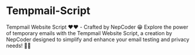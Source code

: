 # Tempmail-Script
Tempmail Website Script ❤️❤️ - Crafted by NepCoder 😁  Explore the power of temporary emails with the Tempmail Website Script, a creation by NepCoder designed to simplify and enhance your email testing and privacy needs! 📧✨
